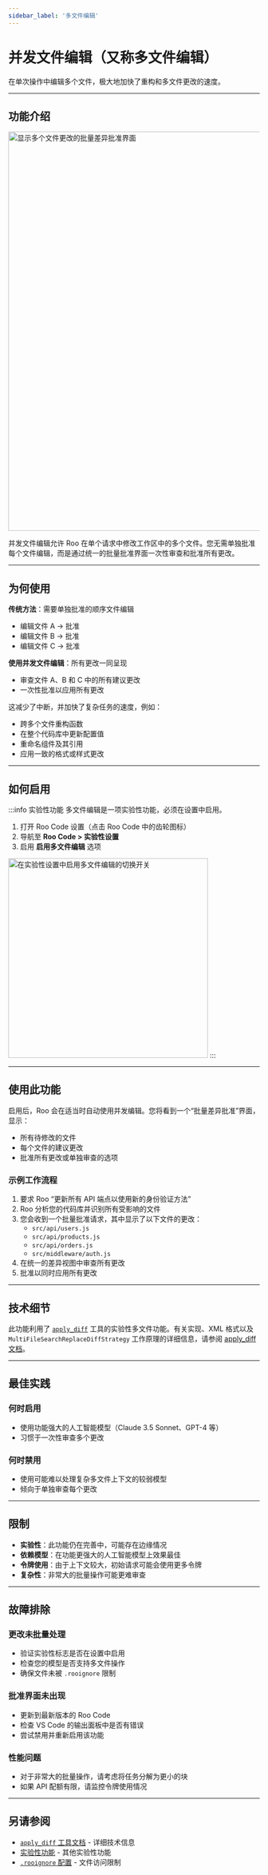 ```yaml
---
sidebar_label: '多文件编辑'
---
```


# 并发文件编辑（又称多文件编辑）

在单次操作中编辑多个文件，极大地加快了重构和多文件更改的速度。

---

## 功能介绍

<img src="/img/concurrent-file-edits/concurrent-file-edits-1.png" alt="显示多个文件更改的批量差异批准界面" width="800" />

并发文件编辑允许 Roo 在单个请求中修改工作区中的多个文件。您无需单独批准每个文件编辑，而是通过统一的批量批准界面一次性审查和批准所有更改。

---

## 为何使用

**传统方法**：需要单独批准的顺序文件编辑
- 编辑文件 A → 批准
- 编辑文件 B → 批准
- 编辑文件 C → 批准

**使用并发文件编辑**：所有更改一同呈现
- 审查文件 A、B 和 C 中的所有建议更改
- 一次性批准以应用所有更改

这减少了中断，并加快了复杂任务的速度，例如：
- 跨多个文件重构函数
- 在整个代码库中更新配置值
- 重命名组件及其引用
- 应用一致的格式或样式更改

---

## 如何启用

:::info 实验性功能
多文件编辑是一项实验性功能，必须在设置中启用。

1. 打开 Roo Code 设置（点击 Roo Code 中的齿轮图标）
2. 导航至 **Roo Code > 实验性设置**
3. 启用 **启用多文件编辑** 选项

<img src="/img/concurrent-file-edits/concurrent-file-edits.png" alt="在实验性设置中启用多文件编辑的切换开关" width="400" />
:::

---

## 使用此功能

启用后，Roo 会在适当时自动使用并发编辑。您将看到一个“批量差异批准”界面，显示：

- 所有待修改的文件
- 每个文件的建议更改
- 批准所有更改或单独审查的选项

### 示例工作流程

1. 要求 Roo “更新所有 API 端点以使用新的身份验证方法”
2. Roo 分析您的代码库并识别所有受影响的文件
3. 您会收到一个批量批准请求，其中显示了以下文件的更改：
   - `src/api/users.js`
   - `src/api/products.js`
   - `src/api/orders.js`
   - `src/middleware/auth.js`
4. 在统一的差异视图中审查所有更改
5. 批准以同时应用所有更改

---

## 技术细节

此功能利用了 [`apply_diff`](/advanced-usage/available-tools/apply-diff#experimental-multi-file-edits-multi_file_apply_diff) 工具的实验性多文件功能。有关实现、XML 格式以及 `MultiFileSearchReplaceDiffStrategy` 工作原理的详细信息，请参阅 [apply_diff 文档](/advanced-usage/available-tools/apply-diff#experimental-multi-file-edits-multi_file_apply_diff)。


---

## 最佳实践

### 何时启用
- 使用功能强大的人工智能模型（Claude 3.5 Sonnet、GPT-4 等）
- 习惯于一次性审查多个更改

### 何时禁用
- 使用可能难以处理复杂多文件上下文的较弱模型
- 倾向于单独审查每个更改

---

## 限制

- **实验性**：此功能仍在完善中，可能存在边缘情况
- **依赖模型**：在功能更强大的人工智能模型上效果最佳
- **令牌使用**：由于上下文较大，初始请求可能会使用更多令牌
- **复杂性**：非常大的批量操作可能更难审查

---

## 故障排除

### 更改未批量处理
- 验证实验性标志是否在设置中启用
- 检查您的模型是否支持多文件操作
- 确保文件未被 `.rooignore` 限制

### 批准界面未出现
- 更新到最新版本的 Roo Code
- 检查 VS Code 的输出面板中是否有错误
- 尝试禁用并重新启用该功能

### 性能问题
- 对于非常大的批量操作，请考虑将任务分解为更小的块
- 如果 API 配额有限，请监控令牌使用情况

---

## 另请参阅

- [`apply_diff` 工具文档](/advanced-usage/available-tools/apply-diff) - 详细技术信息
- [实验性功能](/features/experimental/experimental-features) - 其他实验性功能
- [`.rooignore` 配置](/features/rooignore) - 文件访问限制